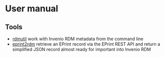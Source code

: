 
User manual
===========

Tools
-----

- [rdmutil](rdmutil.1.md) work with Invenio RDM metadata from the command line
- [eprint2rdm](eprint2rdm.1.md) retrieve an EPrint record via the EPrint REST API and return a simplified JSON record almost ready for important into Invenio RDM


